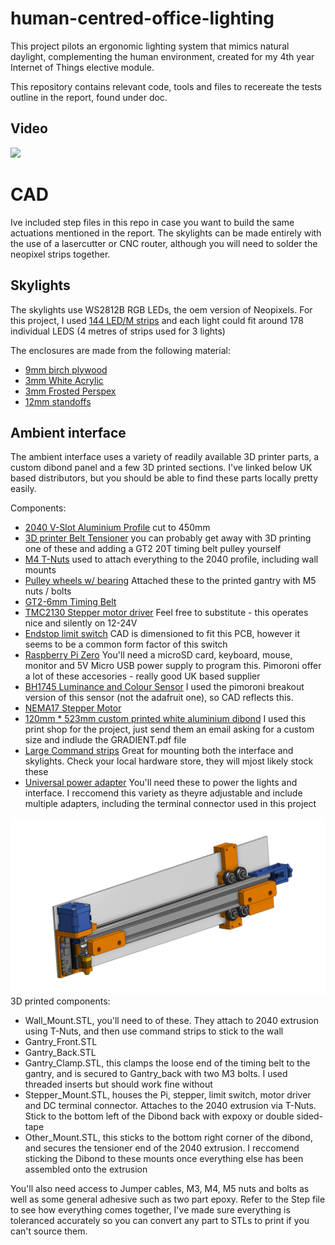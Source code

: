 # human-centred-office-lighting
 
 This project pilots an ergonomic lighting system that mimics natural daylight, complementing the human environment, created for my 4th year Internet of Things elective module.

 This repository contains relevant code, tools and files to recereate the tests outline in the report, found under doc.
 
## Video
<a href="https://www.youtube.com/watch?v=UIQVlB2CDCI">
    <img src="https://img.youtube.com/vi/UIQVlB2CDCI/maxresdefault.jpg" width="480" />
</a>

# CAD
Ive included step files in this repo in case you want to build the same actuations mentioned in the report. The skylights can be made entirely with the use of a lasercutter or CNC router, although you will need to solder the neopixel strips together.

## Skylights
The skylights use WS2812B RGB LEDs, the oem version of Neopixels. For this project, I used [144 LED/M strips](https://www.amazon.co.uk/dp/B07Q9KCC6M?psc=1&ref=ppx_yo2ov_dt_b_product_details) and each light could fit around 178 individual LEDS (4 metres of strips used for 3 lights)

The enclosures are made from the following material:
 - [9mm birch plywood](https://www.techsoft.co.uk/products/laser-cutting-materials/laser-grade-plywood-birch)
 - [3mm White Acrylic](https://www.techsoft.co.uk/products/laser-cutting-materials/acrylic-coloured-clear)
 - [3mm Frosted Perspex](https://www.cutmy.co.uk/plastic/acrylic-perspex-sheets/frosted/)
 - [12mm standoffs](https://www.amazon.co.uk/dp/B0851MNP1F?psc=1&ref=ppx_yo2ov_dt_b_product_details)

## Ambient interface
The ambient interface uses a variety of readily available 3D printer parts, a custom dibond panel and a few 3D printed sections. I've linked below UK based distributors, but you should be able to find these parts locally pretty easily.


Components:
 - [2040 V-Slot Aluminium Profile](https://printermods.co.uk/products/sku11014?variant=39904045334678) cut to 450mm
 - [3D printer Belt Tensioner](https://printermods.co.uk/products/sku12534?variant=43025082056950) you can probably get away with 3D printing one of these and adding a GT2 20T timing belt pulley yourself
 - [M4 T-Nuts](https://printermods.co.uk/products/sku11148?variant=36960296272022) used to attach everything to the 2040 profile, including wall mounts
 - [Pulley wheels w/ bearing](https://printermods.co.uk/products/sku10855?variant=36915990429846) Attached these to the printed gantry with M5 nuts / bolts
 - [GT2-6mm Timing Belt](https://printermods.co.uk/products/sku12225?variant=39977974562966)
 - [TMC2130 Stepper motor driver](https://printermods.co.uk/products/sku10554?variant=37188251451542) Feel free to substitute - this operates nice and silently on 12-24V
 - [Endstop limit switch](https://printermods.co.uk/products/sku11838?variant=37518415102102) CAD is dimensioned to fit this PCB, however it seems to be a common form factor of this switch
 - [Raspberry Pi Zero](https://shop.pimoroni.com/products/raspberry-pi-zero-2-w?variant=39493046075475) You'll need a microSD card, keyboard, mouse, monitor and 5V Micro USB power supply to program this. Pimoroni offer a lot of these accesories -  really good UK based supplier
 - [BH1745 Luminance and Colour Sensor](https://shop.pimoroni.com/products/bh1745-luminance-and-colour-sensor-breakout?variant=12767599755347) I used the pimoroni breakout version of this sensor (not the adafruit one), so CAD reflects this.
 - [NEMA17 Stepper Motor](https://shop.pimoroni.com/products/nema-stepper-motor?variant=31384801017939)
 - [120mm * 523mm custom printed white aluminium dibond](https://www.vcprint.co.uk/dibond-aluminium-signs.html) I used this print shop for the project, just send them an email asking for a custom size and indlude the GRADIENT.pdf file
 - [Large Command strips](https://www.screwfix.com/p/command-self-adhesive-strips-assorted-16-piece-set/109hp) Great for mounting both the interface and skylights. Check your local hardware store, they will mjost likely stock these
 - [Universal power adapter](https://www.amazon.co.uk/gp/product/B09TRL3XV9/ref=ox_sc_act_title_1?smid=A3QFP7NSA4Z43O&psc=1) You'll need these to power the lights and interface. I reccomend this variety as theyre adjustable and include multiple adapters, including the terminal connector used in this project

![Printed elements in Orange](doc/img/Interface.png)
3D printed components:
 - Wall_Mount.STL, you'll need to of these. They attach to 2040 extrusion using T-Nuts, and then use command strips to stick to the wall
 - Gantry_Front.STL
 - Gantry_Back.STL
 - Gantry_Clamp.STL, this clamps the loose end of the timing belt to the gantry, and is secured to Gantry_back with two M3 bolts. I used threaded inserts but should work fine without
 - Stepper_Mount.STL, houses the Pi, stepper, limit switch, motor driver and DC terminal connector. Attaches to the 2040 extrusion via T-Nuts. Stick to the bottom left of the Dibond back with expoxy or double sided-tape
 - Other_Mount.STL, this sticks to the bottom right corner of the dibond, and secures the tensioner end of the 2040 extrusion. I reccomend sticking the Dibond to these mounts once everything else has been assembled onto the extrusion


You'll also need access to Jumper cables, M3, M4, M5 nuts and bolts as well as some general adhesive such as two part epoxy. Refer to the Step file to see how everything comes together, I've made sure everything is toleranced accurately so you can convert any part to STLs to print if you can't source them. 








